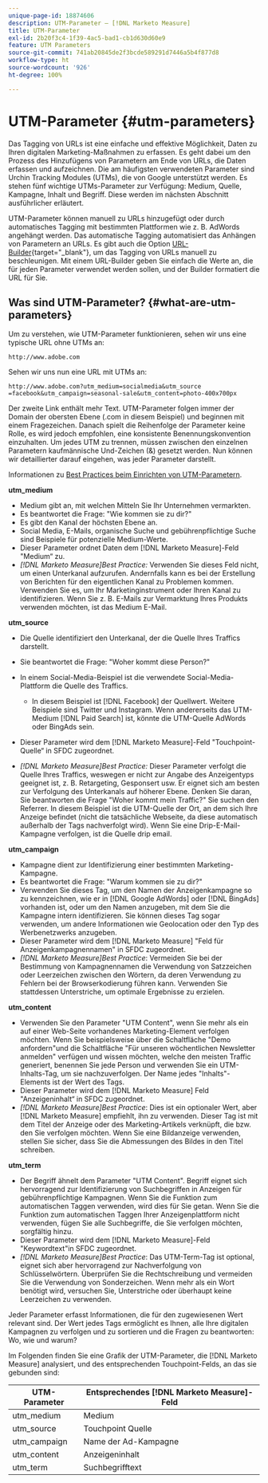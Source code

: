 ```yaml
---
unique-page-id: 18874606
description: UTM-Parameter – [!DNL Marketo Measure]
title: UTM-Parameter
exl-id: 2b20f3c4-1f39-4ac5-bad1-cb1d630d60e9
feature: UTM Parameters
source-git-commit: 741ab20845de2f3bcde589291d7446a5b4f877d8
workflow-type: ht
source-wordcount: '926'
ht-degree: 100%

---
```


# UTM-Parameter {#utm-parameters}

Das Tagging von URLs ist eine einfache und effektive Möglichkeit, Daten zu Ihren digitalen Marketing-Maßnahmen zu erfassen. Es geht dabei um den Prozess des Hinzufügens von Parametern am Ende von URLs, die Daten erfassen und aufzeichnen. Die am häufigsten verwendeten Parameter sind Urchin Tracking Modules (UTMs), die von Google unterstützt werden. Es stehen fünf wichtige UTMs-Parameter zur Verfügung: Medium, Quelle, Kampagne, Inhalt und Begriff. Diese werden im nächsten Abschnitt ausführlicher erläutert.

UTM-Parameter können manuell zu URLs hinzugefügt oder durch automatisches Tagging mit bestimmten Plattformen wie z. B. AdWords angehängt werden. Das automatische Tagging automatisiert das Anhängen von Parametern an URLs. Es gibt auch die Option [URL-Builder](https://ga-dev-tools.web.app/campaign-url-builder/){target="_blank"}, um das Tagging von URLs manuell zu beschleunigen. Mit einem URL-Builder geben Sie einfach die Werte an, die für jeden Parameter verwendet werden sollen, und der Builder formatiert die URL für Sie.

## Was sind UTM-Parameter? {#what-are-utm-parameters}

Um zu verstehen, wie UTM-Parameter funktionieren, sehen wir uns eine typische URL ohne UTMs an:

`http://www.adobe.com`

Sehen wir uns nun eine URL mit UTMs an:

`http://www.adobe.com?utm_medium=socialmedia&utm_source =facebook&utm_campaign=seasonal-sale&utm_content=photo-400x700px`

Der zweite Link enthält mehr Text. UTM-Parameter folgen immer der Domain der obersten Ebene (.com in diesem Beispiel) und beginnen mit einem Fragezeichen. Danach spielt die Reihenfolge der Parameter keine Rolle, es wird jedoch empfohlen, eine konsistente Benennungskonvention einzuhalten. Um jedes UTM zu trennen, müssen zwischen den einzelnen Parametern kaufmännische Und-Zeichen (&amp;) gesetzt werden. Nun können wir detaillierter darauf eingehen, was jeder Parameter darstellt.

Informationen zu [Best Practices beim Einrichten von UTM-Parametern](/help/channel-tracking-and-setup/online-channels/best-practices-for-setting-up-utm-parameters.md).

**utm_medium**

* Medium gibt an, mit welchen Mitteln Sie Ihr Unternehmen vermarkten.
* Es beantwortet die Frage: &quot;Wie kommen sie zu dir?&quot;
* Es gibt den Kanal der höchsten Ebene an.
* Social Media, E-Mails, organische Suche und gebührenpflichtige Suche sind Beispiele für potenzielle Medium-Werte.
* Dieser Parameter ordnet Daten dem [!DNL Marketo Measure]-Feld &quot;Medium“ zu.
* _[!DNL Marketo Measure]Best Practice:_ Verwenden Sie dieses Feld nicht, um einen Unterkanal aufzurufen. Andernfalls kann es bei der Erstellung von Berichten für den eigentlichen Kanal zu Problemen kommen. Verwenden Sie es, um Ihr Marketinginstrument oder Ihren Kanal zu identifizieren. Wenn Sie z. B. E-Mails zur Vermarktung Ihres Produkts verwenden möchten, ist das Medium E-Mail.

**utm_source**

* Die Quelle identifiziert den Unterkanal, der die Quelle Ihres Traffics darstellt.
* Sie beantwortet die Frage: &quot;Woher kommt diese Person?&quot;
* In einem Social-Media-Beispiel ist die verwendete Social-Media-Plattform die Quelle des Traffics.
   * In diesem Beispiel ist [!DNL Facebook] der Quellwert. Weitere Beispiele sind Twitter und Instagram. Wenn andererseits das UTM-Medium [!DNL Paid Search] ist, könnte die UTM-Quelle AdWords oder BingAds sein.

* Dieser Parameter wird dem [!DNL Marketo Measure]-Feld &quot;Touchpoint-Quelle“ in SFDC zugeordnet.
* _[!DNL Marketo Measure]Best Practice:_ Dieser Parameter verfolgt die Quelle Ihres Traffics, weswegen er nicht zur Angabe des Anzeigentyps geeignet ist, z. B. Retargeting, Gesponsert usw. Er eignet sich am besten zur Verfolgung des Unterkanals auf höherer Ebene. Denken Sie daran, Sie beantworten die Frage &quot;Woher kommt mein Traffic?&quot; Sie suchen den Referrer. In diesem Beispiel ist die UTM-Quelle der Ort, an dem sich Ihre Anzeige befindet (nicht die tatsächliche Webseite, da diese automatisch außerhalb der Tags nachverfolgt wird). Wenn Sie eine Drip-E-Mail-Kampagne verfolgen, ist die Quelle drip email.

**utm_campaign**

* Kampagne dient zur Identifizierung einer bestimmten Marketing-Kampagne.
* Es beantwortet die Frage: &quot;Warum kommen sie zu dir?&quot;
* Verwenden Sie dieses Tag, um den Namen der Anzeigenkampagne so zu kennzeichnen, wie er in [!DNL Google AdWords] oder [!DNL BingAds] vorhanden ist, oder um den Namen anzugeben, mit dem Sie die Kampagne intern identifizieren. Sie können dieses Tag sogar verwenden, um andere Informationen wie Geolocation oder den Typ des Werbenetzwerks anzugeben.
* Dieser Parameter wird dem [!DNL Marketo Measure] &quot;Feld für Anzeigenkampagnennamen&quot; in SFDC zugeordnet.
* _[!DNL Marketo Measure]Best Practice_: Vermeiden Sie bei der Bestimmung von Kampagnennamen die Verwendung von Satzzeichen oder Leerzeichen zwischen den Wörtern, da deren Verwendung zu Fehlern bei der Browserkodierung führen kann. Verwenden Sie stattdessen Unterstriche, um optimale Ergebnisse zu erzielen.

**utm_content**

* Verwenden Sie den Parameter &quot;UTM Content&quot;, wenn Sie mehr als ein auf einer Web-Seite vorhandenes Marketing-Element verfolgen möchten. Wenn Sie beispielsweise über die Schaltfläche &quot;Demo anfordern&quot;und die Schaltfläche &quot;Für unseren wöchentlichen Newsletter anmelden&quot; verfügen und wissen möchten, welche den meisten Traffic generiert, benennen Sie jede Person und verwenden Sie ein UTM-Inhalts-Tag, um sie nachzuverfolgen. Der Name jedes &quot;Inhalts&quot;-Elements ist der Wert des Tags.
* Dieser Parameter wird dem [!DNL Marketo Measure] Feld &quot;Anzeigeninhalt“ in SFDC zugeordnet.
* _[!DNL Marketo Measure]Best Practice_: Dies ist ein optionaler Wert, aber [!DNL Marketo Measure] empfiehlt, ihn zu verwenden. Dieser Tag ist mit dem Titel der Anzeige oder des Marketing-Artikels verknüpft, die bzw. den Sie verfolgen möchten. Wenn Sie eine Bildanzeige verwenden, stellen Sie sicher, dass Sie die Abmessungen des Bildes in den Titel schreiben.

**utm_term**

* Der Begriff ähnelt dem Parameter &quot;UTM Content&quot;. Begriff eignet sich hervorragend zur Identifizierung von Suchbegriffen in Anzeigen für gebührenpflichtige Kampagnen. Wenn Sie die Funktion zum automatischen Taggen verwenden, wird dies für Sie getan. Wenn Sie die Funktion zum automatischen Taggen Ihrer Anzeigenplattform nicht verwenden, fügen Sie alle Suchbegriffe, die Sie verfolgen möchten, sorgfältig hinzu.
* Dieser Parameter wird dem [!DNL Marketo Measure]-Feld &quot;Keywordtext&quot;in SFDC zugeordnet.
* _[!DNL Marketo Measure]Best Practice_: Das UTM-Term-Tag ist optional, eignet sich aber hervorragend zur Nachverfolgung von Schlüsselwörtern. Überprüfen Sie die Rechtschreibung und vermeiden Sie die Verwendung von Sonderzeichen. Wenn mehr als ein Wort benötigt wird, versuchen Sie, Unterstriche oder überhaupt keine Leerzeichen zu verwenden.

Jeder Parameter erfasst Informationen, die für den zugewiesenen Wert relevant sind. Der Wert jedes Tags ermöglicht es Ihnen, alle Ihre digitalen Kampagnen zu verfolgen und zu sortieren und die Fragen zu beantworten: Wo, wie und warum?

Im Folgenden finden Sie eine Grafik der UTM-Parameter, die [!DNL Marketo Measure] analysiert, und des entsprechenden Touchpoint-Felds, an das sie gebunden sind:

| **UTM-Parameter** | **Entsprechendes [!DNL Marketo Measure]-Feld** |
|---|---|
| utm_medium | Medium |
| utm_source | Touchpoint Quelle |
| utm_campaign | Name der Ad-Kampagne |
| utm_content | Anzeigeninhalt |
| utm_term | Suchbegrifftext |
